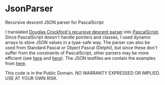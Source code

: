 JsonParser
==========

Recursive descent JSON parser for PascalScript

I translated [Douglas Crockford's recursive descent parser](https://github.com/douglascrockford/JSON-js) into [PascalScript](http://www.remobjects.com/ps.aspx). Since PascalScript doesn't handle pointers and classes, I used dynamic arrays to store JSON values in a type-safe way. The parser can also be used from Standard Pascal or Object Pascal (Delphi), but since these don't suffer from the constraints of PascalScript, other parsers may be more efficient (see [here](http://json.org) and [here](http://blog.synopse.info/post/2011/06/02/Fast-JSON-parsing)). The JSON testfiles are contain the examples from [here](http://json.org/example). 

This code is in the Public Domain.
NO WARRANTY EXPRESSED OR IMPLIED. USE AT YOUR OWN RISK.
